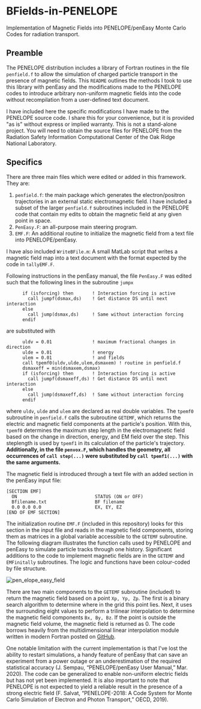 # BFields-in-PENELOPE
Implementation of Magnetic Fields into PENELOPE/penEasy Monte Carlo Codes for radiation transport.

## Preamble
The PENELOPE distribution includes a library of Fortran routines in the file `penfield.f` to allow the simulation of charged particle transport in the presence of magnetic fields. This `README` outlines the methods I took to use this library with penEasy and the modifications made to the PENELOPE codes to introduce arbitrary non-uniform magnetic fields into the code without recompilation from a user-defined text document.

I have included here the specific modifications I have made to the PENELOPE source code. I share this for your convenience, but it is provided "as is" without express or implied warranty. This is not a stand-alone project. You will need to obtain the source files for PENELOPE from the Radiation Safety Information Computational Center of the Oak Ridge National Laboratory. 

## Specifics
There are three main files which were edited or added in this framework. They are:
1. `penfield.f`: the main package which generates the electron/positron trajectories in an external static electromagnetic field. I have included a subset of the larger `penfield.f` subroutines included in the PENELOPE code that contain my edits to obtain the magnetic field at any given point in space.
2. `PenEasy.F`: an all-purpose main steering program.
3. `EMF.F`: An additional routine to initialize the magnetic field from a text file into PENELOPE/penEasy.

I have also included `WriteBFile.m`: A small MatLab script that writes a magnetic field map into a text document with the format expected by the code in `tallyEMF.F`.

Following instructions in the penEasy manual, the file `PenEasy.F` was edited such that the following lines in the subroutine `jumpx`
```
      if (isforcing) then       ! Interaction forcing is active
        call jumpf(dsmax,ds)    ! Get distance DS until next interaction
      else
        call jump(dsmax,ds)     ! Same without interaction forcing
      endif
```
are substituted with
```
      uldv = 0.01               ! maximum fractional changes in direction
      ulde = 0.01               ! energy
      ulem = 0.01               ! and fields
      call tpemf0(uldv,ulde,ulem,dsmaxem) ! routine in penfield.f
      dsmaxeff = min(dsmaxem,dsmax)
      if (isforcing) then       ! Interaction forcing is active
        call jumpf(dsmaxeff,ds) ! Get distance DS until next interaction
      else
        call jump(dsmaxeff,ds)  ! Same without interaction forcing
      endif
```
where `uldv`, `ulde` and `ulem` are declared as real double variables. The `tpemf0` subroutine in `penfield.f` calls the subroutine `GETEMF`, which returns the electric and magnetic field components at the particle's position. With this, `tpemf0` determines the maximum step length in the electromagnetic field based on the change in direction, energy, and EM field over the step. This steplength is used by `tpemf1` in its calculation of the particle's trajectory. **Additionally, in the file `penvox.F`, which handles the geometry, all occurrences of `call step(...)` were substituted by `call tpemf1(...)` with the same arguments.**

The magnetic field is introduced through a text file with an added section in the penEasy input file:
```
[SECTION EMF]
  ON                             STATUS (ON or OFF)
  Bfilename.txt                  BF filename
  0.0 0.0 0.0                    EX, EY, EZ
[END OF EMF SECTION]
```

The initialization routine `EMF.F` (included in this repository) looks for this section in the input file and reads in the magnetic field components, storing them as matrices in a global variable accessible to the `GETEMF` subroutine. The following diagram illustrates the function calls used by PENELOPE and penEasy to simulate particle tracks through one history. Significant additions to the code to implement magnetic fields are in the `GETEMF` and `EMFinitally` subroutines. The logic and functions have been colour-coded by file structure.

![pen_elope_easy_field](https://github.com/yacopg/BFields-in-PENELOPE/assets/56735216/e00abb5e-7905-464b-bc6a-c2c2f0bc7761)

There are two main components to the `GETEMF` subroutine (included) to return the magnetic field based on a point `Xp, Yp, Zp`. The first is a binary search algorithm to determine where in the grid this point lies. Next, it uses the surrounding eight values to perform a trilinear interpolation to determine the magnetic field components `Bx, By, Bz`. If the point is outside the magnetic field volume, the magnetic field is returned as 0. The code borrows heavily from the multidimensional linear interpolation module written in modern Fortran posted on [GitHub](https://github.com/jacobwilliams/finterp).

One notable limitation with the current implementation is that I've lost the ability to restart simulations, a handy feature of penEasy that can save an experiment from a power outage or an underestimation of the required statistical accuracy (J. Sempau, “PENELOPE/penEasy User Manual,” Mar. 2020). The code can be generalized to enable non-uniform electric fields but has not yet been implemented. It is also important to note that PENELOPE is not expected to yield a reliable result in the presence of a strong electric field (F. Salvat, “PENELOPE-2018: A Code System for Monte Carlo Simulation of Electron and Photon Transport,” OECD, 2019).
